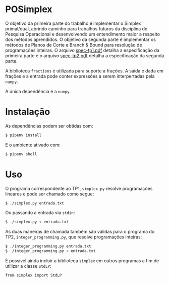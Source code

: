 # POSimplex

O objetivo da primeira parte do trabalho é implementar o Simplex primal/dual, abrindo caminho para trabalhos futuros da disciplina de Pesquisa Operacional e desenvolvendo um entendimento maior a respeito dos métodos aprendidos. O objetivo da segunda parte é implementar os métodos de Planos de Corte e Branch & Bound para resolução de programações inteiras. O arquivo [spec-tp1.pdf](spec-tp1.pdf) detalha a especificação da primeira parte e o arquivo [spec-tp2.pdf](spec-tp2.pdf) detalha a especificação da segunda parte.

A biblioteca `fractions` é utilizada para suporte a frações. A saída é dada em frações e a entrada pode conter expressões a serem interpertadas pela `numpy`.

A única dependência é a `numpy`.

# Instalação

As dependências podem ser obtidas com:
```bash
$ pipenv install
```

E o ambiente ativado com:
```bash
$ pipenv shell
```

# Uso

O programa correspondente ao TP1, `simplex.py` resolve programações lineares e pode ser chamado como segue:
```bash
$ ./simplex.py entrada.txt
```

Ou passando a entrada via `stdin`:
```bash
$ ./simplex.py < entrada.txt
```

As duas maneiras de chamada também são válidas para o programa do TP2, `integer_programming.py`, que resolve programações inteiras:
```bash
$ ./integer_programming.py entrada.txt
$ ./integer_programming.py < entrada.txt
```

É possível ainda incluir a biblioteca `simplex` em outros programas a fim de utilizar a classe `StdLP`:
```bash
from simplex import StdLP
```
